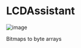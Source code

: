 # LCDAssistant

![image](https://github.com/9M2PJU/LCDAssistant/assets/991353/38d4387f-556f-4e83-96a0-c4c8fca7b5c3)

Bitmaps to byte arrays
